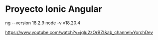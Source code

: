 # Proyecto Ionic Angular
 ng --version
18.2.9
 node -v
v18.20.4


https://www.youtube.com/watch?v=jglu2zOrBZI&ab_channel=YorchDev

